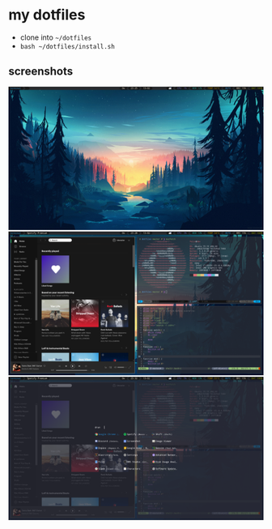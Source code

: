 # my dotfiles

* clone into `~/dotfiles`
* `bash ~/dotfiles/install.sh`

## screenshots

![](./assets/clean.png)
![](./assets/busy.png)
![](./assets/rofi.png)
